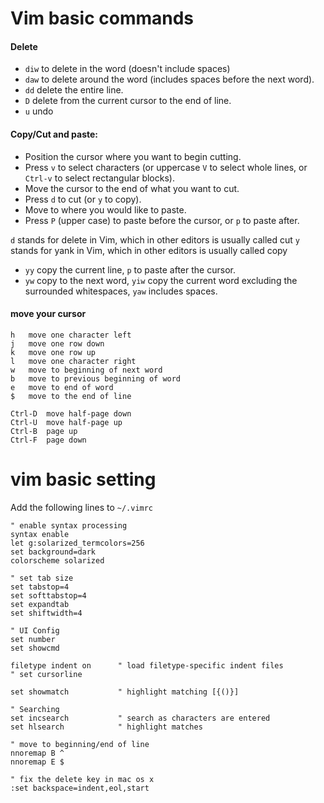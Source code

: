 # Vim basic commands

#### Delete
- `diw` to delete in the word (doesn't include spaces)
- `daw` to delete around the word (includes spaces before the next word).
- `dd` delete the entire line.
- `D` delete from the current cursor to the end of line.
- `u` undo

#### Copy/Cut and paste:
- Position the cursor where you want to begin cutting.
- Press `v` to select characters (or uppercase `V` to select whole lines, or `Ctrl-v` to select rectangular blocks).
- Move the cursor to the end of what you want to cut.
- Press `d` to cut (or `y` to copy).
- Move to where you would like to paste.
- Press `P` (upper case) to paste before the cursor, or `p` to paste after.

`d` stands for delete in Vim, which in other editors is usually called cut
`y` stands for yank in Vim, which in other editors is usually called copy

- `yy`  copy the current line, `p` to paste after the cursor.
- `yw` copy to the next word,  `yiw`  copy the current word excluding the surrounded whitespaces, `yaw` includes spaces.

#### move your cursor
```
h   move one character left
j   move one row down
k   move one row up
l   move one character right
w   move to beginning of next word
b   move to previous beginning of word
e   move to end of word
$   move to the end of line

Ctrl-D  move half-page down
Ctrl-U  move half-page up
Ctrl-B  page up
Ctrl-F  page down
```

# vim basic setting
Add the following lines to `~/.vimrc`
```vim
" enable syntax processing
syntax enable
let g:solarized_termcolors=256
set background=dark
colorscheme solarized

" set tab size
set tabstop=4
set softtabstop=4
set expandtab
set shiftwidth=4

" UI Config
set number
set showcmd

filetype indent on      " load filetype-specific indent files
" set cursorline

set showmatch           " highlight matching [{()}]

" Searching
set incsearch           " search as characters are entered
set hlsearch            " highlight matches

" move to beginning/end of line
nnoremap B ^
nnoremap E $

" fix the delete key in mac os x
:set backspace=indent,eol,start

```
